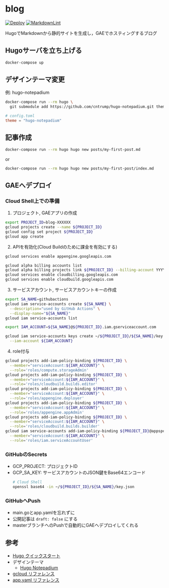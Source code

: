 # blog
[![Deploy](https://github.com/Fukkatsuso/blog/workflows/Deploy/badge.svg)](https://github.com/Fukkatsuso/blog/actions?query=workflow%3ADeploy)
[![MarkdownLint](https://github.com/Fukkatsuso/blog/workflows/MarkdownLint/badge.svg)](https://github.com/Fukkatsuso/blog/actions?query=workflow%3AMarkdownLint)

HugoでMarkdownから静的サイトを生成し，GAEでホスティングするブログ

## Hugoサーバを立ち上げる
```sh
docker-compose up
```

## デザインテーマ変更
例: hugo-notepadium
```sh
docker-compose run --rm hugo \
  git submodule add https://github.com/cntrump/hugo-notepadium.git themes/hugo-notepadium
```
```toml
# config.toml
theme = "hugo-notepadium"
```

## 記事作成
```sh
docker-compose run --rm hugo hugo new posts/my-first-post.md
```
or
```sh
docker-compose run --rm hugo hugo new posts/my-first-post/index.md
```

## GAEへデプロイ
### Cloud Shell上での準備
1. プロジェクト, GAEアプリの作成
```sh
export PROJECT_ID=blog-XXXXXX
gcloud projects create --name ${PROJECT_ID}
gcloud config set project ${PROJECT_ID}
gcloud app create
```

2. APIを有効化(Cloud Buildのために課金を有効にする)
```sh
gcloud services enable appengine.googleapis.com

gcloud alpha billing accounts list
gcloud alpha billing projects link ${PROJECT_ID} --billing-account YYYYYY-ZZZZZZ-AAAAAA
gcloud services enable cloudbilling.googleapis.com
gcloud services enable cloudbuild.googleapis.com
```

3. サービスアカウント, サービスアカウントキーの作成
```sh
export SA_NAME=githubactions
gcloud iam service-accounts create ${SA_NAME} \
  --description="used by GitHub Actions" \
  --display-name="${SA_NAME}"
gcloud iam service-accounts list

export IAM_ACCOUNT=${SA_NAME}@${PROJECT_ID}.iam.gserviceaccount.com

gcloud iam service-accounts keys create ~/${PROJECT_ID}/${SA_NAME}/key.json \
  --iam-account ${IAM_ACCOUNT}
```

4. role付与
```sh
gcloud projects add-iam-policy-binding ${PROJECT_ID} \
  --member="serviceAccount:${IAM_ACCOUNT}" \
  --role='roles/compute.storageAdmin'
gcloud projects add-iam-policy-binding ${PROJECT_ID} \
  --member="serviceAccount:${IAM_ACCOUNT}" \
  --role='roles/cloudbuild.builds.editor'
gcloud projects add-iam-policy-binding ${PROJECT_ID} \
  --member="serviceAccount:${IAM_ACCOUNT}" \
  --role='roles/appengine.deployer'
gcloud projects add-iam-policy-binding ${PROJECT_ID} \
  --member="serviceAccount:${IAM_ACCOUNT}" \
  --role='roles/appengine.appAdmin'
gcloud projects add-iam-policy-binding ${PROJECT_ID} \
  --member="serviceAccount:${IAM_ACCOUNT}" \
  --role='roles/cloudbuild.builds.builder'
gcloud iam service-accounts add-iam-policy-binding ${PROJECT_ID}@appspot.gserviceaccount.com \
  --member="serviceAccount:${IAM_ACCOUNT}" \
  --role='roles/iam.serviceAccountUser'
```

### GitHubのSecrets
- GCP_PROJECT: プロジェクトID
- GCP_SA_KEY: サービスアカウントのJSON鍵をBase64エンコード
  ```sh
  # Cloud Shell
  openssl base64 -in ~/${PROJECT_ID}/${SA_NAME}/key.json
  ```

### GitHubへPush
- main.goとapp.yamlを忘れずに
- 公開記事は `draft: false` にする
- masterブランチへのPushで自動的にGAEへデプロイしてくれる

## 参考
- [Hugo クイックスタート](https://gohugo.io/getting-started/quick-start/)
- デザインテーマ
  - [Hugo Notepadium](https://themes.gohugo.io/hugo-notepadium/)
- [gcloud リファレンス](https://cloud.google.com/sdk/gcloud/reference?hl=ja)
- [app.yaml リファレンス](https://cloud.google.com/appengine/docs/standard/go/config/appref?hl=ja)